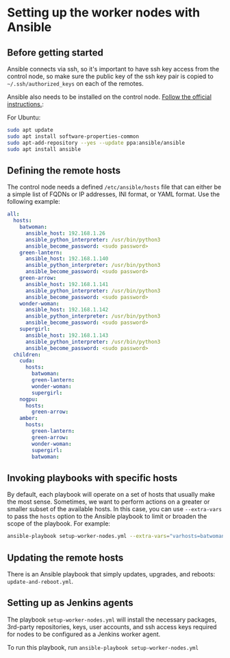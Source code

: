 # Setting up the worker nodes with Ansible

## Before getting started

Ansible connects via ssh, so it's important to have ssh key access from the
control node, so make sure the public key of the ssh key pair is copied to
`~/.ssh/authorized_keys` on each of the remotes.

Ansible also needs to be installed on the control node.
[Follow the official instructions.](https://docs.ansible.com/ansible/latest/installation_guide/intro_installation.html#installation-guide):

For Ubuntu:
```bash
sudo apt update
sudo apt install software-properties-common
sudo apt-add-repository --yes --update ppa:ansible/ansible
sudo apt install ansible
```

## Defining the remote hosts

The control node needs a defined `/etc/ansible/hosts` file that can either be a
simple list of FQDNs or IP addresses, INI format, or YAML format. Use the
following example:

```yaml
all:
  hosts:
    batwoman:
      ansible_host: 192.168.1.26
      ansible_python_interpreter: /usr/bin/python3
      ansible_become_password: <sudo password>
    green-lantern:
      ansible_host: 192.168.1.140
      ansible_python_interpreter: /usr/bin/python3
      ansible_become_password: <sudo password>
    green-arrow:
      ansible_host: 192.168.1.141
      ansible_python_interpreter: /usr/bin/python3
      ansible_become_password: <sudo password>
    wonder-woman:
      ansible_host: 192.168.1.142
      ansible_python_interpreter: /usr/bin/python3
      ansible_become_password: <sudo password>
    supergirl:
      ansible_host: 192.168.1.143
      ansible_python_interpreter: /usr/bin/python3
      ansible_become_password: <sudo password>
  children:
    cuda:
      hosts:
        batwoman:
        green-lantern:
        wonder-woman:
        supergirl:
    nogpu:
      hosts:
        green-arrow:
    amber:
      hosts:
        green-lantern:
        green-arrow:
        wonder-woman:
        supergirl:
        batwoman:
```

## Invoking playbooks with specific hosts

By default, each playbook will operate on a set of hosts that usually make the
most sense. Sometimes, we want to perform actions on a greater or smaller
subset of the available hosts. In this case, you can use `--extra-vars` to pass
the `hosts` option to the Ansible playbook to limit or broaden the scope of the
playbook. For example:

```bash
ansible-playbook setup-worker-nodes.yml --extra-vars="varhosts=batwoman"
```

## Updating the remote hosts

There is an Ansible playbook that simply updates, upgrades, and reboots:
`update-and-reboot.yml`.

## Setting up as Jenkins agents

The playbook `setup-worker-nodes.yml` will install the necessary packages,
3rd-party repositories, keys, user accounts, and ssh access keys required
for nodes to be configured as a Jenkins worker agent.

To run this playbook, run `ansible-playbook setup-worker-nodes.yml`

